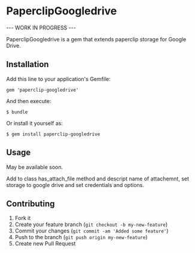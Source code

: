 # PaperclipGoogledrive
 --- WORK IN PROGRESS ---

PaperclipGoogledrive is a gem that extends paperclip storage for Google Drive.

## Installation

Add this line to your application's Gemfile:

    gem 'paperclip-googledrive'

And then execute:

    $ bundle

Or install it yourself as:

    $ gem install paperclip-googledrive

## Usage

May be available soon.

Add to class
has_attach_file method and descript name of attachemnt, set storage to google drive and set credentials and options.

## Contributing

1. Fork it
2. Create your feature branch (`git checkout -b my-new-feature`)
3. Commit your changes (`git commit -am 'Added some feature'`)
4. Push to the branch (`git push origin my-new-feature`)
5. Create new Pull Request

